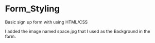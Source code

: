 # Form_Styling
Basic sign up form with using HTML/CSS

I added the image named space.jpg that I used as the Background in the form.

